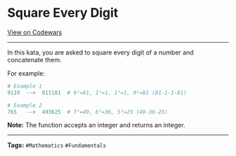# Square Every Digit

[View on Codewars](https://www.codewars.com/kata/546e2562b03326a88e000020/python)

---

In this kata, you are asked to square every digit of a number and concatenate them.

For example:

```python
# Example 1
9119  -->  811181  # 9²=81, 1²=1, 1²=1, 9²=81 (81-1-1-81)

# Example 2
765   -->  493625  # 7²=49, 6²=36, 5²=25 (49-36-25)
```

**Note:** The function accepts an integer and returns an integer.

---

**Tags:** `#Mathematics` `#Fundamentals`